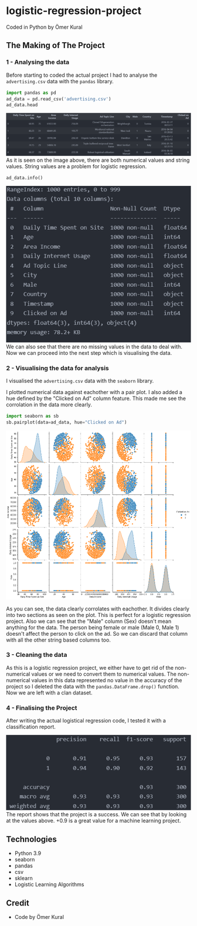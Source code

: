 # logistic-regression-project
Coded in Python by Ömer Kural



## The Making of The Project

### 1 - Analysing the data
Before starting to coded the actual project I had to analyse the `advertising.csv` data with the `pandas` library.

```py
import pandas as pd
ad_data = pd.read_csv('advertising.csv')
ad_data.head
```
![head](./Images/head1.png)
As it is seen on the image above, there are both numerical values and string values. String values are a problem for logistic regression.

```py
ad_data.info()
```
![info](./Images/info1.png)
We can also see that there are no missing values in the data to deal with. Now we can proceed into the next step which is visualising the data.

### 2 - Visualising the data for analysis
I visualised the `advertising.csv` data with the `seaborn` library.

I plotted numerical data against eachother with a pair plot. I also added a hue defined by the "Clicked on Ad" column feature. This made me see the corrolation in the data more clearly.

```py
import seaborn as sb
sb.pairplot(data=ad_data, hue="Clicked on Ad")
```
![pairplot](./Images/output1.png)

As you can see, the data clearly corrolates with eachother. It divides clearly into two sections as seen on the plot. This is perfect for a logistic regression project. Also we can see that the "Male" column (Sex) doesn't mean anything for the data. The person being female or male (Male 0, Male 1) doesn't affect the person to click on the ad. So we can discard that column with all the other string based columns too.

### 3 - Cleaning the data
As this is a logistic regression project, we either have to get rid of the non-numerical values or we need to convert them to numerical values. The non-numerical values in this data represented no value in the accuracy of the project so I deleted the data with the `pandas.DataFrame.drop()` function. Now we are left with a clan dataset.

### 4 - Finalising the Project
After writing the actual logistical regression code, I tested it with a classification report.

![report](./Images/report1.png)
The report shows that the project is a success. We can see that by looking at the values above. +0.9 is a great value for a machine learning project.

## Technologies
- Python 3.9
- seaborn
- pandas
- csv
- sklearn
- Logistic Learning Algorithms

## Credit
- Code by Ömer Kural